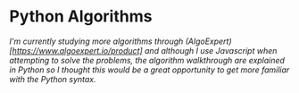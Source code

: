 # Python Algorithms

_I'm currently studying more algorithms through (AlgoExpert)[https://www.algoexpert.io/product] and although I use Javascript when attempting to solve the problems, the algorithm walkthrough are explained in Python so I thought this would be a great opportunity to get more familiar with the Python syntax._
